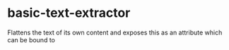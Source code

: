 basic-text-extractor
====================

Flattens the text of its own content and exposes this as an attribute which can be bound to
